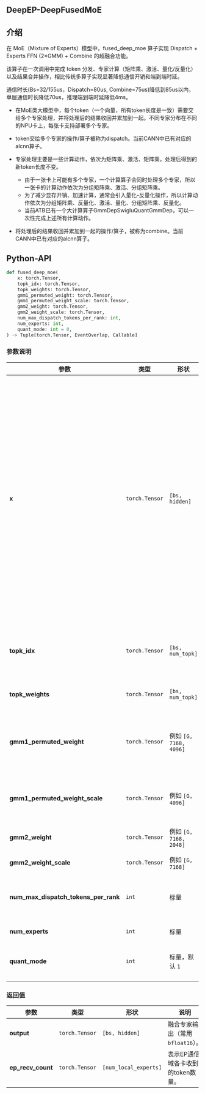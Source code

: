 <h2 align="left">
DeepEP-DeepFusedMoE
</h2>


## 介绍
在 MoE（Mixture of Experts）模型中，fused_deep_moe 算子实现 Dispatch + Experts FFN (2×GMM) + Combine 的超融合功能。

该算子在一次调用中完成 token 分发、专家计算（矩阵乘、激活、量化/反量化）以及结果合并操作，相比传统多算子实现显著降低通信开销和端到端时延。

通信时长(Bs=32/155us，Dispatch=80us, Combine=75us)降低到85us以内，单层通信时长降低70us，推理端到端时延降低4ms。

* 在MoE类大模型中，每个token（一个向量，所有token长度是一致）需要交给多个专家处理，并将处理后的结果收回并累加到一起。不同专家分布在不同的NPU卡上，每张卡支持部署多个专家。

* token交给多个专家的操作/算子被称为dispatch。当前CANN中已有对应的alcnn算子。
* 专家处理主要是一些计算动作，依次为矩阵乘、激活、矩阵乘，处理后得到的新token长度不变。
  * 由于一张卡上可能有多个专家，一个计算算子会同时处理多个专家，所以一张卡的计算动作依次为分组矩阵乘、激活、分组矩阵乘。
  * 为了减少显存开销、加速计算，通常会引入量化-反量化操作，所以计算动作依次为分组矩阵乘、反量化、激活、量化、分组矩阵乘、反量化。
  * 当前ATB已有一个大计算算子GmmDepSwigluQuantGmmDep，可以一次性完成上述所有计算动作。
* 将处理后的结果收回并累加到一起的操作/算子，被称为combine。当前CANN中已有对应的alcnn算子。

## Python-API
```python
def fused_deep_moe(
    x: torch.Tensor,
    topk_idx: torch.Tensor,
    topk_weights: torch.Tensor,
    gmm1_permuted_weight: torch.Tensor,
    gmm1_permuted_weight_scale: torch.Tensor,
    gmm2_weight: torch.Tensor,
    gmm2_weight_scale: torch.Tensor,
    num_max_dispatch_tokens_per_rank: int,
    num_experts: int,
    quant_mode: int = 0,
) -> Tuple[torch.Tensor, EventOverlap, Callable]
```

### 参数说明
| 参数 | 类型 | 形状                   | 说明                                                                                                                                                                                                                        |
|------|------|----------------------|---------------------------------------------------------------------------------------------------------------------------------------------------------------------------------------------------------------------------|
| **x** | `torch.Tensor` | `[bs, hidden]`       | 输入 token 表示，每行一个 token 的隐藏向量（常用 `bfloat16`）。<br><br>• <b>bs</b>（batch size）取值范围为 **[1,256]**。<br>• <b>hidden</b> 表示隐藏维度大小，通常取决于模型隐层宽度（如 2048、4096、6144、7168 等）。<br> 取值范围 **[512, 7168]**，且必须能被 **32** 整除，以满足底层矩阵乘与通信对齐要求。 |
| **topk_idx** | `torch.Tensor` | `[bs, num_topk]`     | 每个 token 的专家索引，`int64` 类型。若值为 `-1` 表示该 token 不分发。                                                                                                                                                                         |
| **topk_weights** | `torch.Tensor` | `[bs, num_topk]`     | 合并专家输出的加权系数（`float32`）。                                                                                                                                                                                                   |
| **gmm1_permuted_weight** | `torch.Tensor` | 例如 `[G, 7168, 4096]` | 第一阶段（上投）专家权重，已做 permute 以适配 Grouped MatMul。                                                                                                                                                                               |
| **gmm1_permuted_weight_scale** | `torch.Tensor` | 例如 `[G, 4096]`       | 第一阶段权重量化 scale，量化模式下必需（`float32`）。                                                                                                                                                                                        |
| **gmm2_weight** | `torch.Tensor` | 例如 `[G, 7168, 2048]` | 第二阶段（下投）专家权重。                                                                                                                                                                                                             |
| **gmm2_weight_scale** | `torch.Tensor` | 例如 `[G, 7168]`       | 第二阶段权重量化 scale。                                                                                                                                                                                                           |
| **num_max_dispatch_tokens_per_rank** | `int` | 标量                   | 每个 rank 最多分发的 token 数，用于 buffer/内存分配。                                                                                                                                                                                     |
| **num_experts** | `int` | 标量                   | 全局专家总数。                                                                                                                                                                                                                   |
| **quant_mode** | `int` | 标量，默认 `1`            | 表示量化模式：`1`： 表示int8；后续A5支持fp8。                                                                                                                                                                                             |


### 返回值
| 参数                              | 类型             | 形状                         | 说明                     |
|---------------------------------| -------------- | -------------------------- |------------------------|
| **output**                      | `torch.Tensor` | `[bs, hidden]`             | 融合专家输出（常用 `bfloat16`）。 |
| **ep_recv_count**               | `torch.Tensor` | `[num_local_experts]`           | 表示EP通信域各卡收到的token数量。   |
